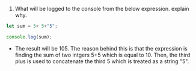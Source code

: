 1. What will be logged to the console from the below expression. explain why.

```js
let sum = 5+ 5+"5";

console.log(sum);
```

- The result will be 105. The reason behind this is that the expression is finding the sum of two intgers 5+5 which is equal to 10. Then, the third plus is used to concatenate the third 5 which is treated as a string "5".